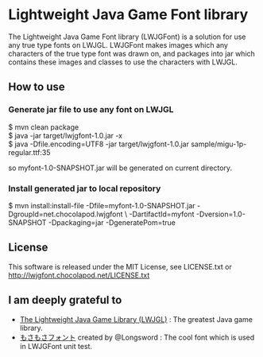 # Lightweight Java Game Font library

The Lightweight Java Game Font library (LWJGFont) is a solution for use any true type fonts on LWJGL.
LWJGFont makes images which any characters of the true type font was drawn on,
and packages into jar which contains these images and classes to use the characters with LWJGL.

## How to use

### Generate jar file to use any font on LWJGL

$ mvn clean package  
$ java -jar target/lwjgfont-1.0.jar -x  
$ java -Dfile.encoding=UTF8 -jar target/lwjgfont-1.0.jar sample/migu-1p-regular.ttf:35  

so myfont-1.0-SNAPSHOT.jar will be generated on current directory.

### Install generated jar to local repository

$ mvn install:install-file -Dfile=myfont-1.0-SNAPSHOT.jar -DgroupId=net.chocolapod.lwjgfont \ 
   -DartifactId=myfont -Dversion=1.0-SNAPSHOT -Dpackaging=jar -DgeneratePom=true

## License

This software is released under the MIT License, 
see LICENSE.txt or http://lwjgfont.chocolapod.net/LICENSE.txt

## I am deeply grateful to

* [The Lightweight Java Game Library (LWJGL)](http://lwjgl.org/) : The greatest Java game library.
* [もさもさフォント](http://lovalotta.pya.jp/mosamosa/) created by @Longsword : The cool font which is used in LWJGFont unit test.

